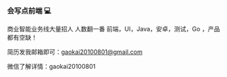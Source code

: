 <!--
**FrankKai/FrankKai** is a ✨ _special_ ✨ repository because its `README.md` (this file) appears on your GitHub profile.

Here are some ideas to get you started:

- 🔭 I’m currently working on ...
- 🌱 I’m currently learning ...
- 👯 I’m looking to collaborate on ...
- 🤔 I’m looking for help with ...
- 💬 Ask me about ...
- 📫 How to reach me: ...
- 😄 Pronouns: ...
- ⚡ Fun fact: ...
-->

### 会写点前端 💻


商业智能业务线大量招人 人数翻一番 前端，UI，Java，安卓，测试，Go ，产品都有空缺！

简历发我邮箱即可：gaokai20100801@gmail.com 

微信了解详情：gaokai20100801
